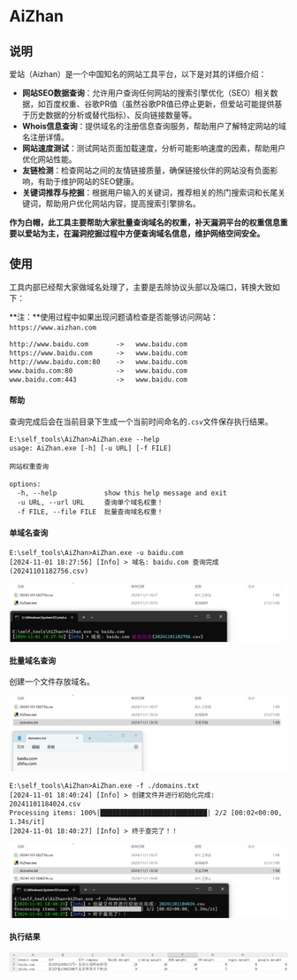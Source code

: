 # AiZhan

## 说明

爱站（Aizhan）是一个中国知名的网站工具平台，以下是对其的详细介绍：

- **网站SEO数据查询**：允许用户查询任何网站的搜索引擎优化（SEO）相关数据，如百度权重、谷歌PR值（虽然谷歌PR值已停止更新，但爱站可能提供基于历史数据的分析或替代指标）、反向链接数量等。
- **Whois信息查询**：提供域名的注册信息查询服务，帮助用户了解特定网站的域名注册详情。
- **网站速度测试**：测试网站页面加载速度，分析可能影响速度的因素，帮助用户优化网站性能。
- **友链检测**：检查网站之间的友情链接质量，确保链接伙伴的网站没有负面影响，有助于维护网站的SEO健康。
- **关键词推荐与挖掘**：根据用户输入的关键词，推荐相关的热门搜索词和长尾关键词，帮助用户优化网站内容，提高搜索引擎排名。

**作为白帽，此工具主要帮助大家批量查询域名的权重，补天漏洞平台的权重信息重要以爱站为主，在漏洞挖掘过程中方便查询域名信息，维护网络空间安全。**

## 使用

工具内部已经帮大家做域名处理了，主要是去除协议头部以及端口，转换大致如下：

**注：**使用过程中如果出现问题请检查是否能够访问网站：`https://www.aizhan.com`

```
http://www.baidu.com       ->   www.baidu.com
https://www.baidu.com      ->   www.baidu.com
http://www.baidu.com:80    ->   www.baidu.com
www.baidu.com:80           ->   www.baidu.com
www.baidu.com:443          ->   www.baidu.com
```

#### 帮助

查询完成后会在当前目录下生成一个当前时间命名的`.csv`文件保存执行结果。

```
E:\self_tools\AiZhan>AiZhan.exe --help
usage: AiZhan.exe [-h] [-u URL] [-f FILE]

网站权重查询

options:
  -h, --help            show this help message and exit
  -u URL, --url URL     查询单个域名权重！
  -f FILE, --file FILE  批量查询域名权重！
```

#### 单域名查询

```
E:\self_tools\AiZhan>AiZhan.exe -u baidu.com
[2024-11-01 18:27:56] [Info] > 域名: baidu.com 查询完成(20241101182756.csv)
```

![image-20241101183626260](https://github.com/CYWM-JJM/AiZhan/blob/master/image/image-20241101183626260.png)

#### 批量域名查询

创建一个文件存放域名。

![image-20241101183943123](https://github.com/CYWM-JJM/AiZhan/blob/master/image/image-20241101183943123.png)

```
E:\self_tools\AiZhan>AiZhan.exe -f ./domains.txt
[2024-11-01 18:40:24] [Info] > 创建文件并进行初始化完成: 20241101184024.csv
Processing items: 100%|███████████████████████████| 2/2 [00:02<00:00,  1.34s/it]
[2024-11-01 18:40:27] [Info] > 终于查完了！！
```

![image-20241101184140275](https://github.com/CYWM-JJM/AiZhan/blob/master/image/image-20241101184140275.png)

#### 执行结果

![image-20241101184251560](https://github.com/CYWM-JJM/AiZhan/blob/master/image/image-20241101184251560.png)
